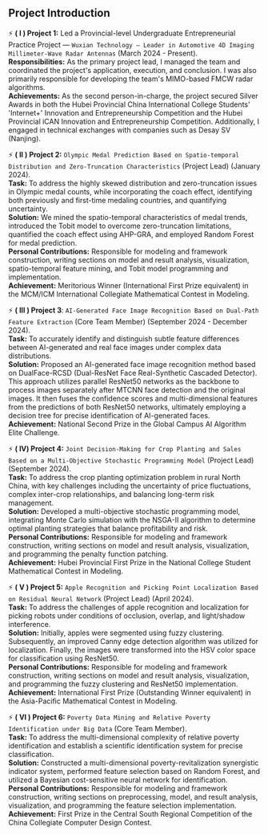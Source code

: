 ## Project Introduction


⚡ **( I ) Project 1:** Led a Provincial-level Undergraduate Entrepreneurial Practice Project — ```Wuxian Technology — Leader in Automotive 4D Imaging Millimeter-Wave Radar Antennas``` (March 2024 - Present).<br>
**Responsibilities:** As the primary project lead, I managed the team and coordinated the project's application, execution, and conclusion. I was also primarily responsible for developing the team's MIMO-based FMCW radar algorithms.<br>
**Achievements:** As the second person-in-charge, the project secured Silver Awards in both the Hubei Provincial China International College Students' 'Internet+' Innovation and Entrepreneurship Competition and the Hubei Provincial iCAN Innovation and Entrepreneurship Competition. Additionally, I engaged in technical exchanges with companies such as Desay SV (Nanjing).<br>

⚡ **( II ) Project 2:** ```Olympic Medal Prediction Based on Spatio-temporal Distribution and Zero-Truncation Characteristics``` (Project Lead) (January 2024).<br>
**Task:** To address the highly skewed distribution and zero-truncation issues in Olympic medal counts, while incorporating the coach effect, identifying both previously and first-time medaling countries, and quantifying uncertainty.<br>
**Solution:** We mined the spatio-temporal characteristics of medal trends, introduced the Tobit model to overcome zero-truncation limitations, quantified the coach effect using AHP-GRA, and employed Random Forest for medal prediction.<br>
**Personal Contributions:** Responsible for modeling and framework construction, writing sections on model and result analysis, visualization, spatio-temporal feature mining, and Tobit model programming and implementation.<br>
**Achievement:** Meritorious Winner (International First Prize equivalent) in the MCM/ICM International Collegiate Mathematical Contest in Modeling.<br>


⚡ **( III ) Project 3**: ```AI-Generated Face Image Recognition Based on Dual-Path Feature Extraction``` (Core Team Member) (September 2024 - December 2024).<br>
**Task:** To accurately identify and distinguish subtle feature differences between AI-generated and real face images under complex data distributions.<br>
**Solution:** Proposed an AI-generated face image recognition method based on DualFace-RCSD (Dual-ResNet Face Real-Synthetic Cascaded Detector). This approach utilizes parallel ResNet50 networks as the backbone to process images separately after MTCNN face detection and the original images. It then fuses the confidence scores and multi-dimensional features from the predictions of both ResNet50 networks, ultimately employing a decision tree for precise identification of AI-generated faces.<br>
**Achievement:** National Second Prize in the Global Campus AI Algorithm Elite Challenge.<br>

⚡ **( IV)  Project 4:** ```Joint Decision-Making for Crop Planting and Sales Based on a Multi-Objective Stochastic Programming Model``` (Project Lead) (September 2024).<br>
**Task:** To address the crop planting optimization problem in rural North China, with key challenges including the uncertainty of price fluctuations, complex inter-crop relationships, and balancing long-term risk management.<br>
**Solution:** Developed a multi-objective stochastic programming model, integrating Monte Carlo simulation with the NSGA-II algorithm to determine optimal planting strategies that balance profitability and risk.<br>
**Personal Contributions:** Responsible for modeling and framework construction, writing sections on model and result analysis, visualization, and programming the penalty function patching.<br>
**Achievement:** Hubei Provincial First Prize in the National College Student Mathematical Contest in Modeling.<br>

⚡ **( V ) Project 5:** ```Apple Recognition and Picking Point Localization Based on Residual Neural Network``` (Project Lead) (April 2024).<br>
**Task:** To address the challenges of apple recognition and localization for picking robots under conditions of occlusion, overlap, and light/shadow interference.<br>
**Solution:** Initially, apples were segmented using fuzzy clustering. Subsequently, an improved Canny edge detection algorithm was utilized for localization. Finally, the images were transformed into the HSV color space for classification using ResNet50.<br>
**Personal Contributions:** Responsible for modeling and framework construction, writing sections on model and result analysis, visualization, and programming the fuzzy clustering and ResNet50 implementation.<br>
**Achievement:** International First Prize (Outstanding Winner equivalent) in the Asia-Pacific Mathematical Contest in Modeling.<br>

⚡ **( VI ) Project 6:** ```Poverty Data Mining and Relative Poverty Identification under Big Data``` (Core Team Member).<br>
**Task:** To address the multi-dimensional complexity of relative poverty identification and establish a scientific identification system for precise classification.<br>
**Solution:** Constructed a multi-dimensional poverty-revitalization synergistic indicator system, performed feature selection based on Random Forest, and utilized a Bayesian cost-sensitive neural network for identification.<br>
**Personal Contributions:** Responsible for modeling and framework construction, writing sections on preprocessing, model, and result analysis, visualization, and programming the feature selection implementation.<br>
**Achievement:** First Prize in the Central South Regional Competition of the China Collegiate Computer Design Contest.<br>
